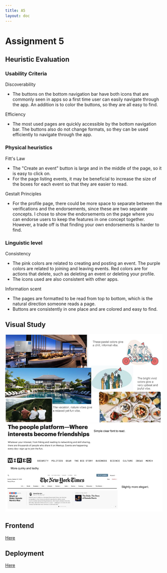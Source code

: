 ```yaml
---
title: A5
layout: doc
---
```


# Assignment 5

## Heuristic Evaluation

### Usability Criteria
Discoverability
- The buttons on the bottom navigation bar have both icons that are commonly seen in apps so a first time user can easily navigate through the app. An addition is to color the buttons, so they are all easy to find. 

Efficiency
- The most used pages are quickly accessible by the bottom navigation bar. The buttons also do not change formats, so they can be used efficiently to navigate through the app. 

### Physical heuristics
Fitt's Law
- The "Create an event" button is large and in the middle of the page, so it is easy to click on.
- For the page listing events, it may be beneficial to increase the size of the boxes for each event so that they are easier to read.

Gestalt Principles
- For the profile page, there could be more space to separate between the verifications and the endorsements, since these are two separate concepts. I chose to show the endorsements on the page where you can endorse users to keep the features in one concept together. However, a trade off is that finding your own endorsements is harder to find. 

### Linguistic level
Consistency
- The pink colors are related to creating and posting an event. The purple colors are related to joining and leaving events. Red colors are for actions that delete, such as deleting an event or deleting your profile.
- The icons used are also consistent with other apps. 

Information scent
- The pages are formatted to be read from top to bottom, which is the natural direction someone reads a page. 
- Buttons are consistently in one place and are colored and easy to find. 

## Visual Study
![pic](/../assets/images/A5/ColorAnalysis.jpg)
![pic](/../assets/images/A5/FontAnalysis.jpg)

## Frontend
[Here](https://github.com/ttz77/frontend)

## Deployment
[Here](https://frontend-6x15w1tsc-tina-zhongs-projects.vercel.app/)
